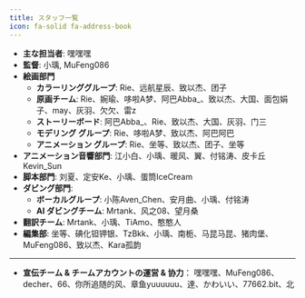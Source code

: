 ```yaml
---
title: スタッフ一覧
icon: fa-solid fa-address-book
---
```

- **主な担当者**: 嘿嘿嘿
- **監督**: 小瑀, MuFeng086
- **絵画部門**
   - **カラーリンググループ**:
     Rie、远航星辰、致以杰、团子
   - **原画チーム**:
     Rie、婉瑜、哆啦A梦、阿巴Abba_、致以杰、大国、面包娟子、may、灰羽、欠欠、雷z
   - **ストーリーボード**:
     阿巴Abba_、Rie、致以杰、大国、灰羽、门三
   - **モデリング グループ**:
     Rie、哆啦A梦、致以杰、阿巴阿巴
   - **アニメーション グループ**:
    Rie、坐等、致以杰、团子、坐等
- **アニメーション音響部門**:
  江小白、小瑀、暖风、翼、付铭涛、皮卡丘Kevin_Sun
- **脚本部門**:
  刘夏、定安Ke、小瑀、蛋筒IceCream
- **ダビング部門**:
   - **ボーカルグループ**:
     小陈Aven_Chen、安月曲、小瑀、付铭涛
   - **AI ダビングチーム**:
     Mrtank、风之08、望月桑
- **翻訳チーム**:
  Mrtank、小瑀、TiAmo、憨憨人
- **編集部**:
  坐等、碘化钽钾银、TzBkk、小瑀、南栀、马昆马昆、猪肉堡、MuFeng086、致以杰、Kara孤韵

---
- **宣伝チーム & チームアカウントの運営 & 协力**：
  嘿嘿嘿、MuFeng086、decher、66、你所追随的风、章鱼yuuuuuu、達、かわいい、77662.bit、北